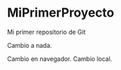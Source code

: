 # MiPrimerProyecto
Mi primer repositorio de Git

Cambio a nada.

Cambio en navegador.
Cambio local.
